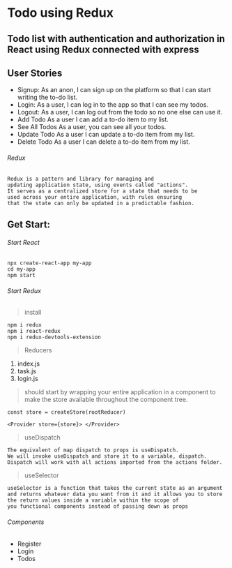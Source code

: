 # Todo using Redux
## Todo list with authentication and authorization in React using Redux connected with express

## User Stories

- Signup: As an anon, I can sign up on the platform so that I can start writing the to-do list.
- Login: As a user, I can log in to the app so that I can see my todos.
- Logout: As a user, I can log out from the todo so no one else can use it.
- Add Todo As a user I can add a to-do item to my list.
- See All Todos As a user, you can see all your todos.
- Update Todo As a user I can update a to-do item from my list.
- Delete Todo As a user I can delete a to-do item from my list.


###### Redux
```
Redux is a pattern and library for managing and 
updating application state, using events called "actions". 
It serves as a centralized store for a state that needs to be 
used across your entire application, with rules ensuring 
that the state can only be updated in a predictable fashion.
```

## Get Start:
###### Start React
```
npx create-react-app my-app
cd my-app
npm start
```

###### Start Redux
> install
```
npm i redux
npm i react-redux
npm i redux-devtools-extension
```

> Reducers
  1. index.js
  2. task.js
  3. login.js

> should start by wrapping your entire application in a <Provider> component to make the store available throughout the component tree.

```
const store = createStore(rootReducer)

<Provider store={store}> </Provider>
```

> useDispatch
```
The equivalent of map dispatch to props is useDispatch. 
We will invoke useDispatch and store it to a variable, dispatch. 
Dispatch will work with all actions imported from the actions folder. 
```
  
> useSelector
```
useSelector is a function that takes the current state as an argument 
and returns whatever data you want from it and it allows you to store 
the return values inside a variable within the scope of 
you functional components instead of passing down as props
```


###### Components
- Register
- Login
- Todos
